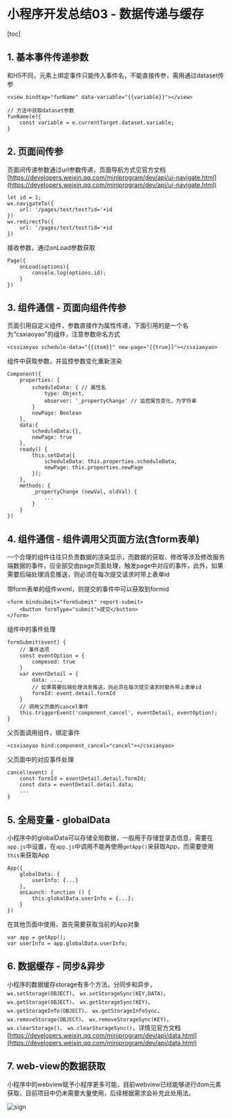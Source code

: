 # 小程序开发总结03 - 数据传递与缓存

[toc]

## 1. 基本事件传递参数

和H5不同，元素上绑定事件只能传入事件名，不能直接传参，需用通过dataset传参

```
<view bindtap="funName" data-variable="{{variable}}"></view>

// 方法中获取dataset参数
funName(e){
	const variable = e.currentTarget.dataset.variable;
}
```

## 2. 页面间传参

页面间传递参数通过url参数传递，页面导航方式见官方文档 [https://developers.weixin.qq.com/miniprogram/dev/api/ui-navigate.html](https://developers.weixin.qq.com/miniprogram/dev/api/ui-navigate.html)

```
let id = 1;
wx.navigateTo({
	url: '/pages/test/test?id='+id
})
wx.redirectTo({
	url: '/pages/test/test?id='+id
})
```

接收参数，通过onLoad参数获取

```
Page({
    onLoad(options){
        console.log(options.id);
	}
})
```

## 3. 组件通信 - 页面向组件传参

页面引用自定义组件，参数直接作为属性传递，下面引用的是一个名为"csxiaoyao"的组件，注意参数命名方式

```
<csxiaoyao schedule-data="{{item}}" new-page="{{true}}"></csxiaoyao>
```

组件中获取参数，并监控参数变化重新渲染

```
Component({
    properties: {
        scheduleData: { // 属性名
            type: Object,
            observer: '_propertyChange' // 监控属性变化，为字符串
        }
        newPage: Boolean
    },
    data:{
        scheduleData:{},
        newPage: true
    },
    ready() {
        this.setData({
            scheduleData: this.properties.scheduleData,
            newPage: this.properties.newPage
        });
    },
    methods: {
        _propertyChange (newVal, oldVal) {
            ...
        }
    }
})
```

## 4. 组件通信 - 组件调用父页面方法(含form表单)

一个合理的组件往往只负责数据的渲染显示，而数据的获取、修改等涉及修改服务端数据的事件，应全部交由page页面处理，触发page中对应的事件，此外，如果需要后端处理消息推送，则必须在每次提交请求时带上表单id

带form表单的组件wxml，则提交的事件中可以获取到formid

```
<form bindsubmit="formSubmit" report-submit>
	<button formType="submit">提交</button>
</form>
```

组件中的事件处理

```
formSubmit(event) {
	// 事件选项
    const eventOption = {
    	composed: true
    }
    var eventDetail = {
        data: ...,
        // 如果需要后端处理消息推送，则必须在每次提交请求时额外带上表单id
        formId: event.detail.formId
    }
    // 调用父页面的cancel事件
    this.triggerEvent('component_cancel', eventDetail, eventOption);
}
```

父页面调用组件，绑定事件

```
<csxiaoyao bind:component_cancel="cancel"></csxiaoyao>
```

父页面中的对应事件处理

```
cancel(event) {
    const formId = eventDetail.detail.formId;
    const data = eventDetail.detail.data;
    ...
}
```

## 5. 全局变量 - globalData

小程序中的globalData可以存储全局数据，一般用于存储登录态信息，需要在`app.js`中设置，在`app.js`中调用不能再使用`getApp()`来获取App，而需要使用`this`来获取App

```
App({
	globalData: {
    	userInfo: {...}
    },
	onLaunch: function () {
		this.globalData.userInfo = {...};
	}
})
```

在其他页面中使用，首先需要获取当前的App对象

```
var app = getApp();
var userInfo = app.globalData.userInfo;
```

## 6. 数据缓存 - 同步&异步

小程序的数据缓存storage有多个方法，分同步和异步，`wx.setStorage(OBJECT)`、 `wx.setStorageSync(KEY,DATA)`、 `wx.getStorage(OBJECT)`、 `wx.getStorageSync(KEY)`、 `wx.getStorageInfo(OBJECT)`、 `wx.getStorageInfoSync`、 `wx.removeStorage(OBJECT)`、 `wx.removeStorageSync(KEY)`、 `wx.clearStorage()`、 `wx.clearStorageSync()`，详情见官方文档 [https://developers.weixin.qq.com/miniprogram/dev/api/data.html](https://developers.weixin.qq.com/miniprogram/dev/api/data.html)

## 7. web-view的数据获取

小程序中的webview赋予小程序更多可能，目前webview已经能够进行dom元素获取，目前项目中仍未需要大量使用，后续根据需求会补充此处用法。

![sign](http://www.csxiaoyao.com/src/img/sign.jpg)